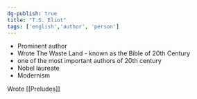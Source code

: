```yaml
---
dg-publish: true
title: "T.S. Eliot"
tags: ['english','author', 'person']
---
```



- Prominent author 
- Wrote The Waste Land - known as the Bible of 20th Century
- one of the most important authors of 20th century
- Nobel laureate 
- Modernism

Wrote [[Preludes]]